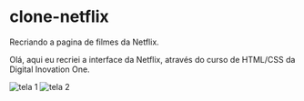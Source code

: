 # clone-netflix
Recriando a pagina de filmes da Netflix.

Olá, aqui eu recriei a interface da Netflix, através do curso de HTML/CSS da Digital Inovation One.


![tela 1](https://user-images.githubusercontent.com/75036802/123137778-ba0c1100-d42a-11eb-92a7-df751fb458d3.jpg)
![tela 2](https://user-images.githubusercontent.com/75036802/123137792-bed0c500-d42a-11eb-9cc6-8b437dd67480.jpg)
